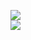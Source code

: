 [![](https://img.shields.io/badge/Made%20With-Github%20Spray-lightgrey.svg?style=for-the-badge&logo=github)](https://github.com/Annihil/github-spray#30416)  
[![](https://i.imgur.com/2DrTn0Z.gif)](https://github.com/Annihil/github-spray)